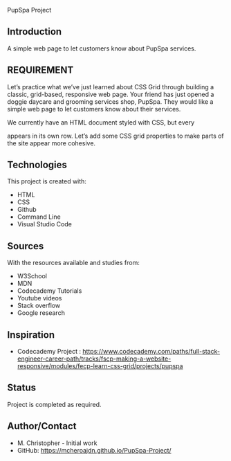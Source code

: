 PupSpa Project
## Introduction
A simple web page to let customers know about PupSpa services.

## REQUIREMENT
Let’s practice what we’ve just learned about CSS Grid through building a classic, grid-based, responsive web page. Your friend has just opened a doggie daycare and grooming services shop, PupSpa. They would like a simple web page to let customers know about their services.

We currently have an HTML document styled with CSS, but every <div> appears in its own row. Let’s add some CSS grid properties to make parts of the site appear more cohesive.

## Technologies
This project is created with:
* HTML
* CSS
* Github
* Command Line
* Visual Studio Code

## Sources
With the resources available and studies from:
* W3School
* MDN
* Codecademy Tutorials
* Youtube videos
* Stack overflow
* Google research

## Inspiration
* Codecademy Project :  https://www.codecademy.com/paths/full-stack-engineer-career-path/tracks/fscp-making-a-website-responsive/modules/fecp-learn-css-grid/projects/pupspa

## Status
Project is completed as required.

## Author/Contact
* M. Christopher - Initial work
* GitHub:  https://mcheroajdn.github.io/PupSpa-Project/